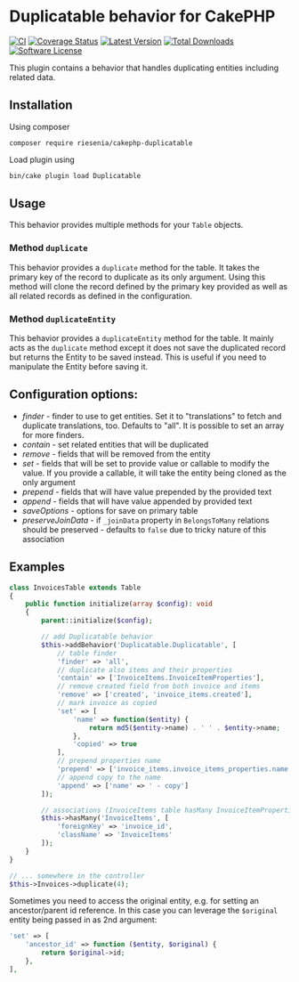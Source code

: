 # Duplicatable behavior for CakePHP

[![CI](https://github.com/riesenia/cakephp-duplicatable/actions/workflows/ci.yml/badge.svg?branch=master)](https://github.com/riesenia/cakephp-duplicatable/actions/workflows/ci.yml)
[![Coverage Status](https://img.shields.io/codecov/c/github/riesenia/cakephp-duplicatable.svg?style=flat-square)](https://codecov.io/github/riesenia/cakephp-duplicatable)
[![Latest Version](https://img.shields.io/packagist/v/riesenia/cakephp-duplicatable.svg?style=flat-square)](https://packagist.org/packages/riesenia/cakephp-duplicatable)
[![Total Downloads](https://img.shields.io/packagist/dt/riesenia/cakephp-duplicatable.svg?style=flat-square)](https://packagist.org/packages/riesenia/cakephp-duplicatable)
[![Software License](https://img.shields.io/badge/license-MIT-brightgreen.svg?style=flat-square)](LICENSE)

This plugin contains a behavior that handles duplicating entities including related data.

## Installation

Using composer

```
composer require riesenia/cakephp-duplicatable
```

Load plugin using

```sh
bin/cake plugin load Duplicatable
```

## Usage

This behavior provides multiple methods for your `Table` objects.

### Method `duplicate`

This behavior provides a `duplicate` method for the table. It takes the primary key of the record to duplicate as its only argument.
Using this method will clone the record defined by the primary key provided as well as all related records as defined in the configuration.

### Method `duplicateEntity`

This behavior provides a `duplicateEntity` method for the table. It mainly acts as the `duplicate` method except it does not save the duplicated record but returns the Entity to be saved instead. This is useful if you need to manipulate the Entity before saving it.

## Configuration options:

* *finder* - finder to use to get entities. Set it to "translations" to fetch and duplicate translations, too. Defaults to "all". It is possible to set an array for more finders.
* *contain* - set related entities that will be duplicated
* *remove* - fields that will be removed from the entity
* *set* - fields that will be set to provide value or callable to modify the value. If you provide a callable, it will take the entity being cloned as the only argument
* *prepend* - fields that will have value prepended by the provided text
* *append* - fields that will have value appended by provided text
* *saveOptions* - options for save on primary table
* *preserveJoinData* - if `_joinData` property in `BelongsToMany` relations should be preserved - defaults to `false` due to tricky nature of this association

## Examples

```php
class InvoicesTable extends Table
{
    public function initialize(array $config): void
    {
        parent::initialize($config);

        // add Duplicatable behavior
        $this->addBehavior('Duplicatable.Duplicatable', [
            // table finder
            'finder' => 'all',
            // duplicate also items and their properties
            'contain' => ['InvoiceItems.InvoiceItemProperties'],
            // remove created field from both invoice and items
            'remove' => ['created', 'invoice_items.created'],
            // mark invoice as copied
            'set' => [
                'name' => function($entity) {
                    return md5($entity->name) . ' ' . $entity->name;
                },
                'copied' => true
            ],
            // prepend properties name
            'prepend' => ['invoice_items.invoice_items_properties.name' => 'NEW '],
            // append copy to the name
            'append' => ['name' => ' - copy']
        ]);

        // associations (InvoiceItems table hasMany InvoiceItemProperties)
        $this->hasMany('InvoiceItems', [
            'foreignKey' => 'invoice_id',
            'className' => 'InvoiceItems'
        ]);
    }
}

// ... somewhere in the controller
$this->Invoices->duplicate(4);
```

Sometimes you need to access the original entity, e.g. for setting an ancestor/parent id reference.
In this case you can leverage the `$original` entity being passed in as 2nd argument:
```php
'set' => [
    'ancestor_id' => function ($entity, $original) {
        return $original->id;
    },
],
```

